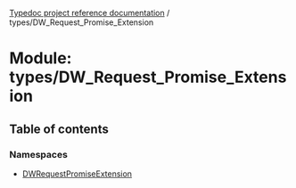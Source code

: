 [Typedoc project reference documentation](../README.md) / types/DW_Request_Promise_Extension

# Module: types/DW\_Request\_Promise\_Extension

## Table of contents

### Namespaces

- [DWRequestPromiseExtension](types_dw_request_promise_extension.dwrequestpromiseextension.md)
